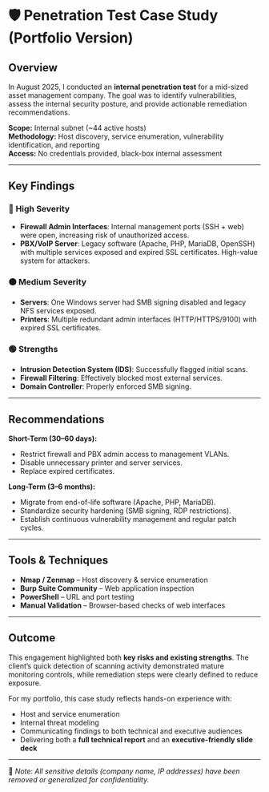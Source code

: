 # 🛡️ Penetration Test Case Study (Portfolio Version)

## Overview
In August 2025, I conducted an **internal penetration test** for a mid-sized asset management company. The goal was to identify vulnerabilities, assess the internal security posture, and provide actionable remediation recommendations.  

**Scope:** Internal subnet (~44 active hosts)  
**Methodology:** Host discovery, service enumeration, vulnerability identification, and reporting  
**Access:** No credentials provided, black-box internal assessment  

---

## Key Findings

### 🔴 High Severity
- **Firewall Admin Interfaces**: Internal management ports (SSH + web) were open, increasing risk of unauthorized access.
- **PBX/VoIP Server**: Legacy software (Apache, PHP, MariaDB, OpenSSH) with multiple services exposed and expired SSL certificates. High-value system for attackers.

### 🟠 Medium Severity
- **Servers**: One Windows server had SMB signing disabled and legacy NFS services exposed.
- **Printers**: Multiple redundant admin interfaces (HTTP/HTTPS/9100) with expired SSL certificates.

### 🟢 Strengths
- **Intrusion Detection System (IDS)**: Successfully flagged initial scans.
- **Firewall Filtering**: Effectively blocked most external services.
- **Domain Controller**: Properly enforced SMB signing.

---

## Recommendations

**Short-Term (30–60 days):**
- Restrict firewall and PBX admin access to management VLANs.
- Disable unnecessary printer and server services.
- Replace expired certificates.

**Long-Term (3–6 months):**
- Migrate from end-of-life software (Apache, PHP, MariaDB).
- Standardize security hardening (SMB signing, RDP restrictions).
- Establish continuous vulnerability management and regular patch cycles.

---

## Tools & Techniques
- **Nmap / Zenmap** – Host discovery & service enumeration
- **Burp Suite Community** – Web application inspection
- **PowerShell** – URL and port testing
- **Manual Validation** – Browser-based checks of web interfaces

---

## Outcome
This engagement highlighted both **key risks and existing strengths**. The client’s quick detection of scanning activity demonstrated mature monitoring controls, while remediation steps were clearly defined to reduce exposure.  

For my portfolio, this case study reflects hands-on experience with:
- Host and service enumeration
- Internal threat modeling
- Communicating findings to both technical and executive audiences
- Delivering both a **full technical report** and an **executive-friendly slide deck**

---

📌 *Note: All sensitive details (company name, IP addresses) have been removed or generalized for confidentiality.*
